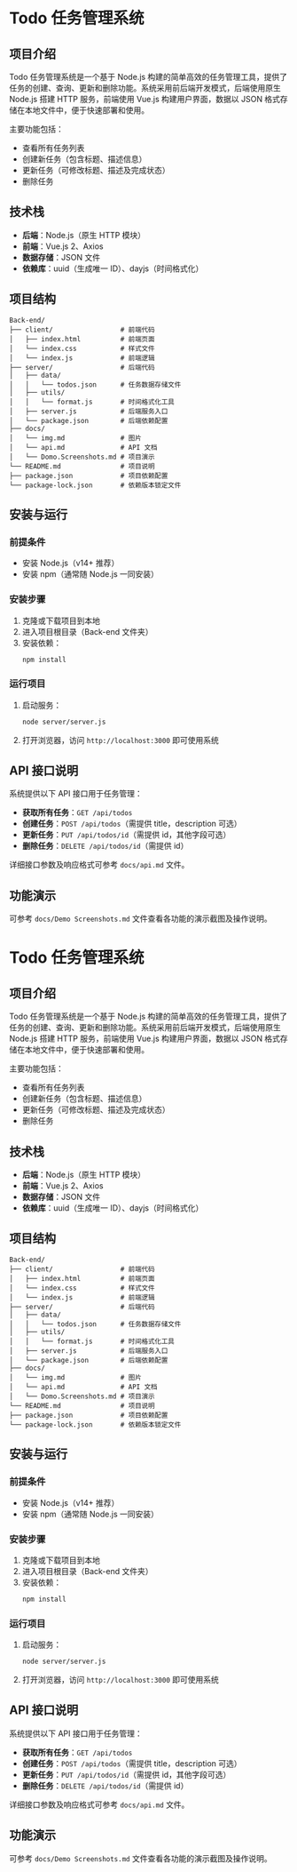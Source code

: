 # Todo 任务管理系统

## 项目介绍

Todo 任务管理系统是一个基于 Node.js 构建的简单高效的任务管理工具，提供了任务的创建、查询、更新和删除功能。系统采用前后端开发模式，后端使用原生 Node.js 搭建 HTTP 服务，前端使用 Vue.js 构建用户界面，数据以 JSON 格式存储在本地文件中，便于快速部署和使用。

主要功能包括：
- 查看所有任务列表
- 创建新任务（包含标题、描述信息）
- 更新任务（可修改标题、描述及完成状态）
- 删除任务

## 技术栈

- **后端**：Node.js（原生 HTTP 模块）
- **前端**：Vue.js 2、Axios
- **数据存储**：JSON 文件
- **依赖库**：uuid（生成唯一 ID）、dayjs（时间格式化）

## 项目结构

```
Back-end/
├── client/                 # 前端代码
│   ├── index.html          # 前端页面
│   └── index.css           # 样式文件
│   └── index.js            # 前端逻辑
├── server/                 # 后端代码
│   ├── data/
│   │   └── todos.json      # 任务数据存储文件
│   ├── utils/
│   │   └── format.js       # 时间格式化工具
│   ├── server.js           # 后端服务入口
│   └── package.json        # 后端依赖配置
├── docs/
│   └── img.md              # 图片
│   └── api.md              # API 文档
│   └── Domo.Screenshots.md # 项目演示
└── README.md               # 项目说明
├── package.json            # 项目依赖配置
└── package-lock.json       # 依赖版本锁定文件
```

## 安装与运行

### 前提条件

- 安装 Node.js（v14+ 推荐）
- 安装 npm（通常随 Node.js 一同安装）

### 安装步骤

1. 克隆或下载项目到本地
2. 进入项目根目录（Back-end 文件夹）
3. 安装依赖：
   ```bash
   npm install
   ```

### 运行项目

1. 启动服务：
   ```bash
   node server/server.js
   ```
2. 打开浏览器，访问 `http://localhost:3000` 即可使用系统

## API 接口说明

系统提供以下 API 接口用于任务管理：

- **获取所有任务**：`GET /api/todos`
- **创建任务**：`POST /api/todos`（需提供 title，description 可选）
- **更新任务**：`PUT /api/todos/id`（需提供 id，其他字段可选）
- **删除任务**：`DELETE /api/todos/id`（需提供 id）

详细接口参数及响应格式可参考 `docs/api.md` 文件。

## 功能演示

可参考 `docs/Demo Screenshots.md` 文件查看各功能的演示截图及操作说明。

# Todo 任务管理系统

## 项目介绍

Todo 任务管理系统是一个基于 Node.js 构建的简单高效的任务管理工具，提供了任务的创建、查询、更新和删除功能。系统采用前后端开发模式，后端使用原生 Node.js 搭建 HTTP 服务，前端使用 Vue.js 构建用户界面，数据以 JSON 格式存储在本地文件中，便于快速部署和使用。

主要功能包括：
- 查看所有任务列表
- 创建新任务（包含标题、描述信息）
- 更新任务（可修改标题、描述及完成状态）
- 删除任务

## 技术栈

- **后端**：Node.js（原生 HTTP 模块）
- **前端**：Vue.js 2、Axios
- **数据存储**：JSON 文件
- **依赖库**：uuid（生成唯一 ID）、dayjs（时间格式化）

## 项目结构

```
Back-end/
├── client/                 # 前端代码
│   ├── index.html          # 前端页面
│   └── index.css           # 样式文件
│   └── index.js            # 前端逻辑
├── server/                 # 后端代码
│   ├── data/
│   │   └── todos.json      # 任务数据存储文件
│   ├── utils/
│   │   └── format.js       # 时间格式化工具
│   ├── server.js           # 后端服务入口
│   └── package.json        # 后端依赖配置
├── docs/
│   └── img.md              # 图片
│   └── api.md              # API 文档
│   └── Domo.Screenshots.md # 项目演示
└── README.md               # 项目说明
├── package.json            # 项目依赖配置
└── package-lock.json       # 依赖版本锁定文件
```

## 安装与运行

### 前提条件

- 安装 Node.js（v14+ 推荐）
- 安装 npm（通常随 Node.js 一同安装）

### 安装步骤

1. 克隆或下载项目到本地
2. 进入项目根目录（Back-end 文件夹）
3. 安装依赖：
   ```bash
   npm install
   ```

### 运行项目

1. 启动服务：
   ```bash
   node server/server.js
   ```
2. 打开浏览器，访问 `http://localhost:3000` 即可使用系统

## API 接口说明


系统提供以下 API 接口用于任务管理：

- **获取所有任务**：`GET /api/todos`
- **创建任务**：`POST /api/todos`（需提供 title，description 可选）
- **更新任务**：`PUT /api/todos/id`（需提供 id，其他字段可选）
- **删除任务**：`DELETE /api/todos/id`（需提供 id）

详细接口参数及响应格式可参考 `docs/api.md` 文件。

## 功能演示

可参考 `docs/Demo Screenshots.md` 文件查看各功能的演示截图及操作说明。